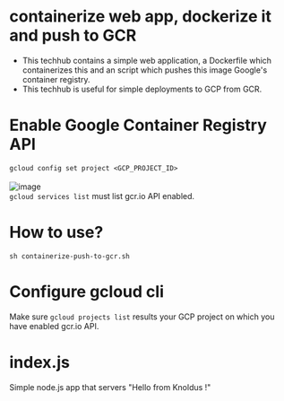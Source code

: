 # containerize web app, dockerize it and push to GCR
- This techhub contains a simple web application, a Dockerfile which containerizes this and an script which pushes this image Google's container registry.
- This techhub is useful for simple deployments to GCP from GCR.

# Enable Google Container Registry API
``` gcloud config set project <GCP_PROJECT_ID> ``` </br>
</br>
![image](https://user-images.githubusercontent.com/76727343/220054521-fd5bae2f-d7c5-4a27-9156-2947b4c26deb.png)
</br>
``` gcloud services list ``` must list gcr.io API enabled. </br>

# How to use?
``` sh containerize-push-to-gcr.sh ```

# Configure gcloud cli
Make sure ``` gcloud projects list ``` results your GCP project on which you have enabled gcr.io API. </br>

# index.js
Simple node.js app that servers "Hello from Knoldus !" </br>
